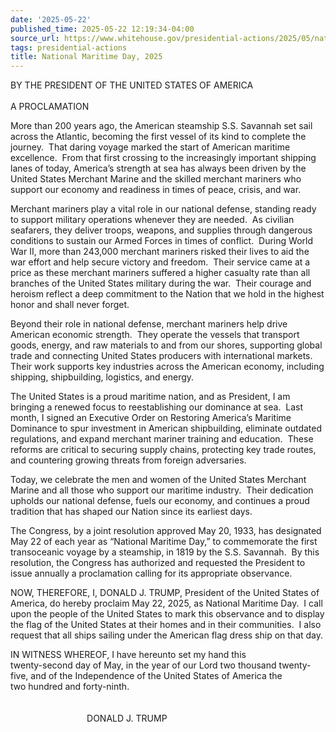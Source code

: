 ```yaml
---
date: '2025-05-22'
published_time: 2025-05-22 12:19:34-04:00
source_url: https://www.whitehouse.gov/presidential-actions/2025/05/national-maritime-day-2025/
tags: presidential-actions
title: National Maritime Day, 2025
---
```

 
BY THE PRESIDENT OF THE UNITED STATES OF AMERICA  
   
A PROCLAMATION

More than 200 years ago, the American steamship S.S. Savannah set sail
across the Atlantic, becoming the first vessel of its kind to complete
the journey.  That daring voyage marked the start of American maritime
excellence.  From that first crossing to the increasingly important
shipping lanes of today, America’s strength at sea has always been
driven by the United States Merchant Marine and the skilled merchant
mariners who support our economy and readiness in times of peace,
crisis, and war.  

Merchant mariners play a vital role in our national defense, standing
ready to support military operations whenever they are needed.  As
civilian seafarers, they deliver troops, weapons, and supplies through
dangerous conditions to sustain our Armed Forces in times of conflict. 
During World War II, more than 243,000 merchant mariners risked their
lives to aid the war effort and help secure victory and freedom.  Their
service came at a price as these merchant mariners suffered a higher
casualty rate than all branches of the United States military during the
war.  Their courage and heroism reflect a deep commitment to the Nation
that we hold in the highest honor and shall never forget.  

Beyond their role in national defense, merchant mariners help drive
American economic strength.  They operate the vessels that transport
goods, energy, and raw materials to and from our shores, supporting
global trade and connecting United States producers with international
markets.  Their work supports key industries across the American
economy, including shipping, shipbuilding, logistics, and energy.  

The United States is a proud maritime nation, and as President, I am
bringing a renewed focus to reestablishing our dominance at sea.  Last
month, I signed an Executive Order on Restoring America’s Maritime
Dominance to spur investment in American shipbuilding, eliminate
outdated regulations, and expand merchant mariner training and
education.  These reforms are critical to securing supply chains,
protecting key trade routes, and countering growing threats from foreign
adversaries.  

Today, we celebrate the men and women of the United States Merchant
Marine and all those who support our maritime industry.  Their
dedication upholds our national defense, fuels our economy, and
continues a proud tradition that has shaped our Nation since its
earliest days.   

The Congress, by a joint resolution approved May 20, 1933, has
designated May 22 of each year as “National Maritime Day,” to
commemorate the first transoceanic voyage by a steamship, in 1819 by the
S.S. Savannah.  By this resolution, the Congress has authorized and
requested the President to issue annually a proclamation calling for its
appropriate observance.  

NOW, THEREFORE, I, DONALD J. TRUMP, President of the United States of
America, do hereby proclaim May 22, 2025, as National Maritime Day.  I
call upon the people of the United States to mark this observance and to
display the flag of the United States at their homes and in their
communities.  I also request that all ships sailing under the American
flag dress ship on that day.  

IN WITNESS WHEREOF, I have hereunto set my hand this  
twenty-second day of May, in the year of our Lord
two thousand twenty-five, and of the Independence of the United States
of America the two hundred and forty-ninth.  
   
   
                               DONALD J. TRUMP  
 
